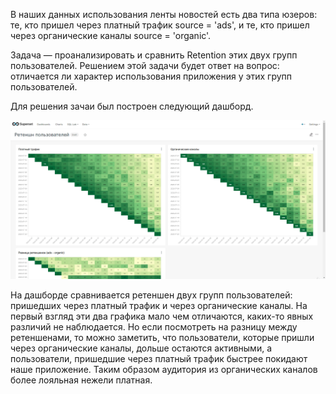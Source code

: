 В наших данных использования ленты новостей есть два типа юзеров: те, кто пришел через платный трафик source = 'ads', и те, кто пришел через органические каналы source = 'organic'.

Задача — проанализировать и сравнить Retention этих двух групп пользователей. Решением этой задачи будет ответ на вопрос: отличается ли характер использования приложения у этих групп пользователей. 

Для решения зачаи был построен следующий дашборд.

![dashboard](retention_comparison.gif)

На дашборде сравнивается ретеншен двух групп пользователей: пришедших через платный трафик и через органические каналы. На первый взгляд эти два графика мало чем отличаются, каких-то явных различий не наблюдается. Но если посмотреть на разницу между ретеншенами, то можно заметить, что пользователи, которые пришли через органические каналы, дольше остаются активными, а пользователи, пришедшие через платный трафик быстрее покидают наше приложение. Таким образом аудитория из органических каналов более лояльная нежели платная.
